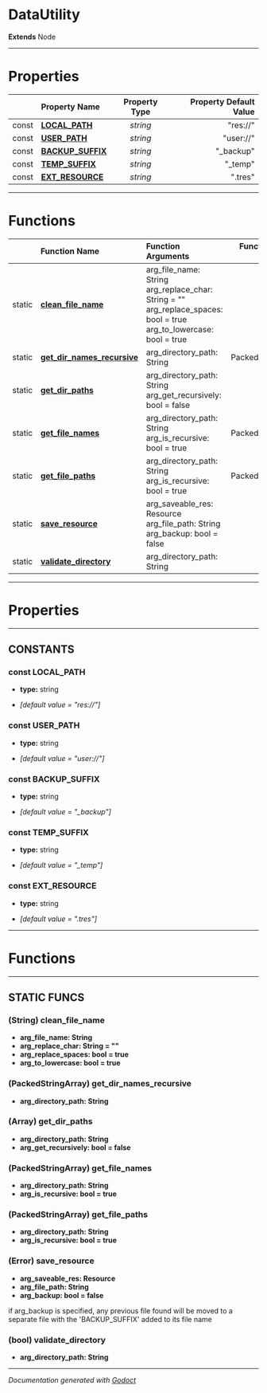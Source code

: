 # DataUtility    
**Extends** Node
        






---
# Properties
| | Property Name | Property Type | Property Default Value |
| --- | :--- | :---: | ---: |
| const | **[LOCAL_PATH](#const-local_path)** | *string* | "res://" |
| const | **[USER_PATH](#const-user_path)** | *string* | "user://" |
| const | **[BACKUP_SUFFIX](#const-backup_suffix)** | *string* | "_backup" |
| const | **[TEMP_SUFFIX](#const-temp_suffix)** | *string* | "_temp" |
| const | **[EXT_RESOURCE](#const-ext_resource)** | *string* | ".tres" |


---
# Functions

| | Function Name | Function Arguments | Function Return Value |
| --- | :--- | :--- | ---: |
| static | **[clean_file_name](#string-clean_file_name)** | arg_file_name: String<br>arg_replace_char: String = ""<br>arg_replace_spaces: bool = true<br>arg_to_lowercase: bool = true<br> | String
| static | **[get_dir_names_recursive](#packedstringarray-get_dir_names_recursive)** | arg_directory_path: String<br> | PackedStringArray
| static | **[get_dir_paths](#array-get_dir_paths)** | arg_directory_path: String<br>arg_get_recursively: bool = false<br> | Array
| static | **[get_file_names](#packedstringarray-get_file_names)** | arg_directory_path: String<br>arg_is_recursive: bool = true<br> | PackedStringArray
| static | **[get_file_paths](#packedstringarray-get_file_paths)** | arg_directory_path: String<br>arg_is_recursive: bool = true<br> | PackedStringArray
| static | **[save_resource](#error-save_resource)** | arg_saveable_res: Resource<br>arg_file_path: String<br>arg_backup: bool = false<br> | Error
| static | **[validate_directory](#bool-validate_directory)** | arg_directory_path: String<br> | bool



---
# Properties


---
## CONSTANTS
### const LOCAL_PATH
- **type:** string

- *[default value = "res://"]*
### const USER_PATH
- **type:** string

- *[default value = "user://"]*
### const BACKUP_SUFFIX
- **type:** string

- *[default value = "_backup"]*
### const TEMP_SUFFIX
- **type:** string

- *[default value = "_temp"]*
### const EXT_RESOURCE
- **type:** string

- *[default value = ".tres"]*



---
# Functions


---
## STATIC FUNCS
### (String) clean_file_name
- **arg_file_name: String**
- **arg_replace_char: String = ""**
- **arg_replace_spaces: bool = true**
- **arg_to_lowercase: bool = true**

### (PackedStringArray) get_dir_names_recursive
- **arg_directory_path: String**

### (Array) get_dir_paths
- **arg_directory_path: String**
- **arg_get_recursively: bool = false**

### (PackedStringArray) get_file_names
- **arg_directory_path: String**
- **arg_is_recursive: bool = true**

### (PackedStringArray) get_file_paths
- **arg_directory_path: String**
- **arg_is_recursive: bool = true**

### (Error) save_resource
- **arg_saveable_res: Resource**
- **arg_file_path: String**
- **arg_backup: bool = false**


if arg_backup is specified, any previous file found will be moved to a separate file with the 'BACKUP_SUFFIX' added to its file name
### (bool) validate_directory
- **arg_directory_path: String**




---
*Documentation generated with [Godoct](https://github.com/newwby/Godoct)*